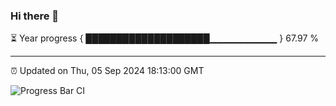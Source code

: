 ### Hi there 👋

⏳ Year progress { ████████████████████▁▁▁▁▁▁▁▁▁▁ } 67.97 %

---

⏰ Updated on Thu, 05 Sep 2024 18:13:00 GMT

![Progress Bar CI](https://github.com/code-lakshay/GitHub-Actions-Demo/workflows/Progress%20Bar%20CI/badge.svg)
